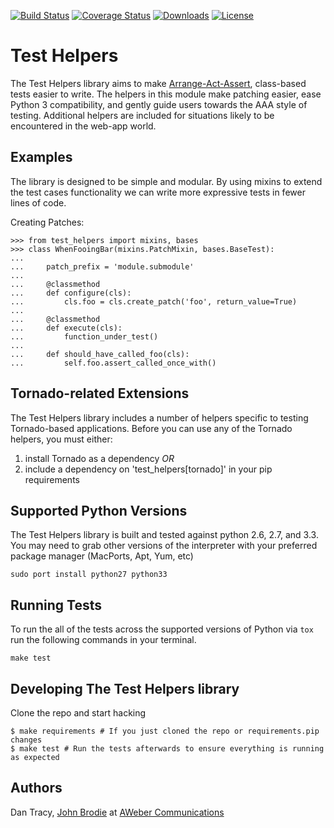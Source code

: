 [![Build Status](https://travis-ci.org/aweber/test-helpers.svg)](https://travis-ci.org/aweber/test-helpers) [![Coverage Status](https://coveralls.io/repos/aweber/test-helpers/badge.png)](https://coveralls.io/r/aweber/test-helpers) [![Downloads](https://pypip.in/download/test-helpers/badge.svg)](https://pypi.python.org/pypi/test-helpers/) [![License](https://pypip.in/license/test-helpers/badge.svg)](https://pypi.python.org/pypi/test-helpers/)

Test Helpers
============

The Test Helpers library aims to make [Arrange-Act-Assert][1], class-based tests easier
to write.  The helpers in this module make patching easier, ease Python 3 compatibility,
and gently guide users towards the AAA style of testing.  Additional helpers are included
for situations likely to be encountered in the web-app world.


Examples
--------

The library is designed to be simple and modular.  By using mixins to extend
the test cases functionality we can write more expressive tests in fewer lines
of code.

Creating Patches:

    >>> from test_helpers import mixins, bases
    >>> class WhenFooingBar(mixins.PatchMixin, bases.BaseTest):
    ...
    ...     patch_prefix = 'module.submodule'
    ...
    ...     @classmethod
    ...     def configure(cls):
    ...         cls.foo = cls.create_patch('foo', return_value=True)
    ...
    ...     @classmethod
    ...     def execute(cls):
    ...         function_under_test()
    ...
    ...     def should_have_called_foo(cls):
    ...         self.foo.assert_called_once_with()


Tornado-related Extensions
--------------------------

The Test Helpers library includes a number of helpers specific to testing
Tornado-based applications.  Before you can use any of the Tornado helpers,
you must either:

1. install Tornado as a dependency _OR_
2. include a dependency on 'test_helpers[tornado]' in your pip requirements


Supported Python Versions
--------------------------

The Test Helpers library is built and tested against python 2.6, 2.7, and 3.3.
You may need to grab other versions of the interpreter with your preferred package
manager (MacPorts, Apt, Yum, etc)

`sudo port install python27 python33`


Running Tests
-------------

To run the all of the tests across the supported versions of Python via
``tox`` run the following commands in your terminal.

    make test


Developing The Test Helpers library
-----------------------------------

Clone the repo and start hacking

    $ make requirements # If you just cloned the repo or requirements.pip changes
    $ make test # Run the tests afterwards to ensure everything is running as expected

Authors
-------
Dan Tracy, [John Brodie][2] at [AWeber Communications][3]

[1]: http://c2.com/cgi/wiki?ArrangeActAssert
[2]: http://brodie.me
[3]: http://www.aweber.com
